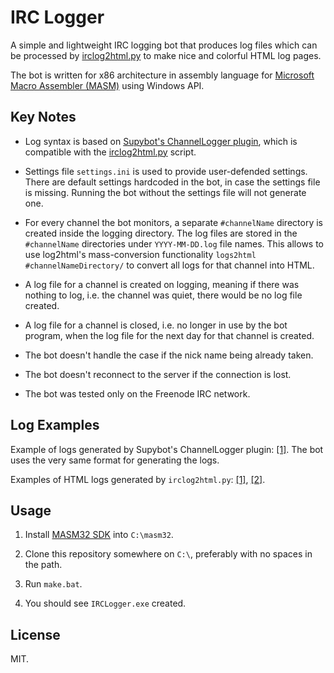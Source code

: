 # IRC Logger

A simple and lightweight IRC logging bot that produces log files which can be processed by [irclog2html.py](https://pypi.python.org/pypi/irclog2html) to make nice and colorful HTML log pages.

The bot is written for x86 architecture in assembly language for [Microsoft Macro Assembler (MASM)](http://www.masm32.com/) using Windows API.

## Key Notes

  - Log syntax is based on [Supybot's ChannelLogger plugin](https://sourceforge.net/p/supybot/code/ci/82ecf36fcdfb16a19e282b93b7064a6f823e7e1e/tree/plugins/ChannelLogger/plugin.py), which is compatible with the [irclog2html.py](https://pypi.python.org/pypi/irclog2html) script.

  - Settings file `settings.ini` is used to provide user-defended settings. There are default settings hardcoded in the bot, in case the settings file is missing. Running the bot without the settings file will not generate one.

  - For every channel the bot monitors, a separate `#channelName` directory is created inside the logging directory. The log files are stored in the `#channelName` directories under `YYYY-MM-DD.log` file names. This allows to use log2html's mass-conversion functionality `logs2html #channelNameDirectory/` to convert all logs for that channel into HTML.

  - A log file for a channel is created on logging, meaning if there was nothing to log, i.e. the channel was quiet, there would be no log file created.

  - A log file for a channel is closed, i.e. no longer in use by the bot program, when the log file for the next day for that channel is created.

  - The bot doesn't handle the case if the nick name being already taken.

  - The bot doesn't reconnect to the server if the connection is lost.

  - The bot was tested only on the Freenode IRC network.

## Log Examples

Example of logs generated by Supybot's ChannelLogger plugin: [[1]](http://schooltool.pov.lt/irclogs/%23schooltool.2012-11-21.log). The bot uses the very same format for generating the logs.

Examples of HTML logs generated by `irclog2html.py`: [[1]](http://schooltool.pov.lt/irclogs/index.html), [[2]](http://schooltool.pov.lt/irclogs/%23schooltool.2012-11-21.log.html).

## Usage

  1. Install [MASM32 SDK](http://www.masm32.com/download.htm) into `C:\masm32`.

  2. Clone this repository somewhere on `C:\`, preferably with no spaces in the path.

  3. Run `make.bat`.

  4. You should see `IRCLogger.exe` created.

## License

MIT.
